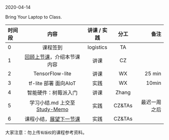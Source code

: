 2020-04-14

Bring Your Laptop to Class. 

|  时间段  |  内容     |  讲课 / 实践     |   分工  |   备注       |
| :---    | :----:    |   :----:    |    :----:    |       ---: |
|   0     | 课程签到     |  logistics   |     TA     |        |
|   1     | [回顾上节课](../../Schedule/WW9/WW9-stis-plan.md)，介绍本节课内容 |    讲课     |   CZ   |      |
|   2     | TensorFlow-lite |  讲课   |   WX  |  25 min    |
|   3     | tf-lite 部署 面向AIoT |  实践  |  WX  |  10min   | 
|   4     | 智能硬件：树莓派入门  |   讲课   |  Zhang |    |
|   5     | 学习小结.md 上交至[Study-Memo](../../Study-Memo)   |  实践    |  CZ&TAs  |   最迟一周之后     |
|   6     | 课程小结，[展望下一节课](../WW11/WW11-stis-plan.md)   |  实践  |  CZ&TAs  |      |


大家注意：勿上传``有版权``的课程参考资料。
